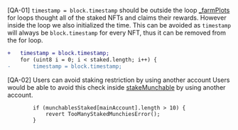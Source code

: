 [QA-01] `timestamp = block.timestamp` should be outside the loop
[_farmPlots](https://github.com/code-423n4/2024-07-munchables/blob/main/src/managers/LandManager.sol#L248) for loops thought all of the staked NFTs and claims their rewards. However inside the loop we also initialized the time. This can be avoided as `timestamp` will always be `block.timestamp` for every NFT, thus it can be removed from the for loop.

```diff
+   timestamp = block.timestamp;
    for (uint8 i = 0; i < staked.length; i++) {
-       timestamp = block.timestamp;
```

[QA-02] Users can avoid staking restriction by using another account
Users would be able to avoid this check inside [stakeMunchable](https://github.com/code-423n4/2024-07-munchables/blob/main/src/managers/LandManager.sol#L140-L141) by using another account.
```solidity
        if (munchablesStaked[mainAccount].length > 10) {
            revert TooManyStakedMunchiesError();
        }
```